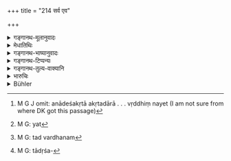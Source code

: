 +++
title = "214 सर्व एव"

+++

<details><summary>गङ्गानथ-मूलानुवादः</summary>

All brothers addicted to evil deeds are unworthy of having property; and the elder brother shall not have a separate hoard without making a contribution to his younger brothers.—(214)
</details>

<details><summary>मेधातिथिः</summary>

**विकर्मस्थाः** प्रतिषिद्धाचरणाः अनादेशकृता अकृतदारा दासीभार्याः । पतितस्य पृथक् प्रतिषेधात्, अभ्यासे वर्तमानानाम् एषां प्रतिषेधः । न चादत्वा उपयुक्तम् एषां धनादानीयम् अङ्गीकृत्य यदि यौतकं यां वृद्धिं नयेत्[^५७४] । कुटुम्बार्थे चानुतिष्ठमानानां तेषाम् अन्येषां भ्रातॄणां संबन्ध्युपविष्टं स्थापयेत् "यदा[^५७५] ते वक्ष्यन्ते कुतस् तद् धनम्[^५७६] इति तदा मूलं दर्शयिष्यामि" इति तादृशं[^५७७] वृद्धिसहितम् अपि सर्वेषाम् अपि दापयेत् । यदि तु तस्मिन्न् एव काले भ्रातॄणां दर्शयेत् "इदम् अधिकं दृश्यते तद् यथांशं गृह्णीत, अहम् अपि स्वतस् तत् पृथक्कृत्य वृद्धिं नेष्यामि" इति, तदा नास्ति तेषां भागः, तस्यैव तद् **यौतकम्** ॥ ९.२१४ ॥


[^५७७]:
     M G: tādṛśa-


[^५७६]:
     M G: tad vardhanam


[^५७५]:
     M G: yat


[^५७४]:
     M G J omit: anādeśakṛtā akṛtadārā . . . vṛddhiṃ nayet (I am not sure from where DK got this passage)
</details>

<details><summary>गङ्गानथ-भाष्यानुवादः</summary>

‘*Addicted to evil deeds*’— doing such acts as are forbidden.

When all the brothers are working for the benefit of the whole family, if the eldest brother surreptitiously takes possession of and invests the property, under the impression that he would show them the ‘principal’ if they ask for it,—then he should he made to hand over to all the brothers, the principal along with the interest that may have accrued to it. But if at the very outset, he lays the whole property before his brothers and says openly—‘Here is the property, each of you take your share, I shall separate mine and earn interest on it,’—then they are not entitled to the interest thus earnad; which belongs exclusively to the eldest brother, and forms his ‘special hoard.’—(214)
</details>

<details><summary>गङ्गानथ-टिप्पन्यः</summary>

‘*Vikarmasthāḥ*.’—‘Addicted to gambling, drinking and similar vices’
(Kullūka and Rāghavānanda);—‘who following despicable modes of living,
such as cattle-breeding, serving śūdras and the like’ (Nārāyaṇa).

‘*Yautakam*.’—‘Separate hoarding’ (Medhātithi and Kullūka;—‘shall not,
out of the common property, give a dowry to his daughter’ (Nandana).

The first half of this verse is quoted in *Aparārka* (p. 720 and p.
749);—in *Vivādaratnākara* (p. 480), where ‘*Vikarmasthāḥ*’ is explained
as ‘addicted to gambling and so forth’—and it is noted that others have
explained it as meaning ‘behaving in a manner calculated to ruin the
family’;—in *Vyavahāramayūkha* (p. 73), in the sense that so long as
well-behaved sons are present, the property cannot go to the ill-behaved
ones;—and in *Vīramitrodaya* (Vyavahāra 222a).
</details>

<details><summary>गङ्गानथ-तुल्य-वाक्यानि</summary>

[\[See texts under
201-202.\]]

*Mahābhārata* (13.105.10).—(Same as Manu.)

*Gautama* (28.40).—‘According to some, the son of a wife of equal caste
even does not inherit, if he be living unrighteously.’

*Baudhāyana* (2-3.38-39).—‘Those immersed in vice, those who neglect
their duties and occupations are only entitled to maintenance.’

*Āpastamba* (2.14.15).—‘Him who spends money unrighteously, the father
shall disinherit, oven though he be the eldest son.’

*Śaṅkha-Likhita* (Vivādaratnākara, p. 486).—‘Those excommunicated become
deprived of inheritance and funeral offerings and libations.’
</details>

<details><summary>भारुचिः</summary>

ये कुटुम्बकार्य ऽव्युत्पन्नास् ते द्यूतादिना विकर्मस्थाः प्रकरणसामर्थ्याद् विज्ञायते । पतिताना[म् अ]नंशार्हतोक्ता ॥ ९.२१४ ॥
</details>

<details><summary>Bühler</summary>

214	All brothers who habitually commit forbidden acts, are unworthy of (a share of) the property, and the eldest shall not make (anything his) separate property without giving (an equivalent) to his younger brothers.
</details>
